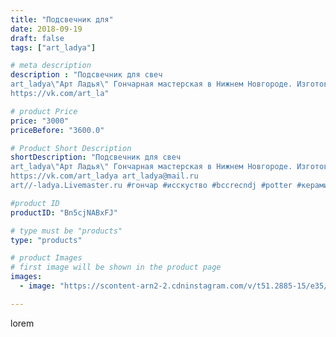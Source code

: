 ```yaml
---
title: "Подсвечник для"
date: 2018-09-19
draft: false
tags: ["art_ladya"]

# meta description
description : "Подсвечник для свеч 
art_ladya\"Арт Ладья\" Гончарная мастерская в Нижнем Новгороде. Изготовление керамики и мастер//-классы по обучению. 
https://vk.com/art_la"

# product Price
price: "3000"
priceBefore: "3600.0"

# Product Short Description
shortDescription: "Подсвечник для свеч 
art_ladya\"Арт Ладья\" Гончарная мастерская в Нижнем Новгороде. Изготовление керамики и мастер//-классы по обучению. 
https://vk.com/art_ladya art_ladya@mail.ru 
art//-ladya.Livemaster.ru #гончар #исскуство #bccrecndj #potter #керамикадляинтерьера #керамикаручнаяработа #гончарнаямастерская #керамиканазаказ #handmade #свеча #керамика #candlestick #эксклюзивнаякерамика #painter #dishes #decor #ceramicar #nntoday #claygoods #restaurant #earthenware #ceramic #design #magic #candle #ceramicart #магия #подсвечник #clay #авторскаякерамика"

#product ID
productID: "Bn5cjNABxFJ"

# type must be "products"
type: "products"

# product Images
# first image will be shown in the product page
images:
  - image: "https://scontent-arn2-2.cdninstagram.com/v/t51.2885-15/e35/40609379_331869570718284_6386543152779895352_n.jpg?se=7&tp=1&_nc_ht=scontent-arn2-2.cdninstagram.com&_nc_cat=100&_nc_ohc=MVxbN9tn12IAX_zUpWp&ccb=7-4&oh=53df54d5971eaf9b56aa9498f3286540&oe=60856A14&_nc_sid=86f79a&ig_cache_key=MTg3MTY1MjY4NDU5MjI1NTMwNQ%3D%3D.2-ccb7-4"

---
```

lorem
